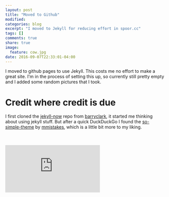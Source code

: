 ```yaml
---
layout: post
title: "Moved to Github"
modified:
categories: blog
excerpt: "I moved to Jekyll for reducing effort in spoor.cc"
tags: []
comments: true
share: true
image:
  feature: cow.jpg
date: 2016-09-07T22:33:01-04:00
---
```


I moved to github pages to use Jekyll. This costs me no effort to make a great site.
I'm in the process of setting this up, so currently still pretty empty and I added
some random pictures that I took.

# Credit where credit is due
I first cloned the [jekyll-now](https://github.com/barryclark/jekyll-now/) repo from [barryclark](https://github.com/barryclark/), it started me thinking about using jekyll stuff.
But after a quick DuckDuckGo I found the [so-simple-theme](https://github.com/mmistakes/so-simple-theme) by [mmistakes](https://github.com/mmistakes/), which is a little bit more to my liking.

<style>
.ipython-container {
    position: relative;
    padding-bottom: 56.25%;
    padding-top: 35px;
    height: 0;
    overflow: hidden;
}

.ipython iframe {
    position: absolute;
    top:0;
    left: 0;
    width: 100%;
    height: 100%;
}
</style>

<div class="ipython-container">
    <iframe src="https://nbviewer.ipython.org/gist/mvdwoord/5a5ea699a48439a4f26f" frameborder="0" > </iframe>
</div>

